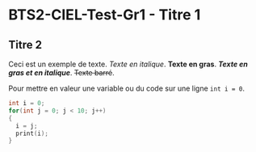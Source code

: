 # BTS2-CIEL-Test-Gr1 - Titre 1

## Titre 2
Ceci est un exemple de texte. *Texte en italique*. **Texte en gras**. ***Texte en gras et en italique***.
~~Texte barré~~.

Pour mettre en valeur une variable ou du code sur une ligne `int i = 0`.

```C++
int i = 0;
for(int j = 0; j < 10; j++)
{
  i = j;
  print(i);
}
```
